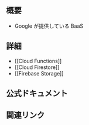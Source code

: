 ## 概要
- Google が提供している BaaS

## 詳細
- [[Cloud Functions]]
- [[Cloud Firestore]]
- [[Firebase Storage]]

## 公式ドキュメント


## 関連リンク

